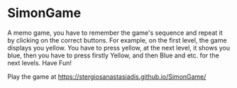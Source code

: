 # SimonGame
A memo game, you have to remember the game's sequence and repeat it by clicking on the correct buttons. For example, on the first level, the game displays you yellow. You have to press yellow, at the next level, it shows you blue, then you have to press firstly Yellow, and then Blue and etc. for the next levels. Have Fun!

Play the game at https://stergiosanastasiadis.github.io/SimonGame/
